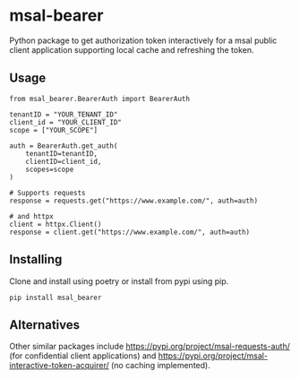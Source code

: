 # msal-bearer
Python package to get authorization token interactively for a msal public client application supporting local cache and refreshing the token.

## Usage


````
from msal_bearer.BearerAuth import BearerAuth

tenantID = "YOUR_TENANT_ID"
client_id = "YOUR_CLIENT_ID"
scope = ["YOUR_SCOPE"]

auth = BearerAuth.get_auth(
    tenantID=tenantID,
    clientID=client_id,
    scopes=scope
)

# Supports requests
response = requests.get("https://www.example.com/", auth=auth)

# and httpx
client = httpx.Client()
response = client.get("https://www.example.com/", auth=auth)

````


## Installing
Clone and install using poetry or install from pypi using pip. 

````
pip install msal_bearer
````


## Alternatives
Other similar packages include https://pypi.org/project/msal-requests-auth/ (for confidential client applications) and https://pypi.org/project/msal-interactive-token-acquirer/ (no caching implemented).

